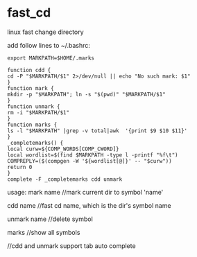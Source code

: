 # fast_cd
linux fast change directory

add follow lines to ~/.bashrc:

```
export MARKPATH=$HOME/.marks

function cdd {
cd -P "$MARKPATH/$1" 2>/dev/null || echo "No such mark: $1"
}
function mark {
mkdir -p "$MARKPATH"; ln -s "$(pwd)" "$MARKPATH/$1"
}
function unmark {
rm -i "$MARKPATH/$1"
}
function marks {
ls -l "$MARKPATH" |grep -v total|awk  '{print $9 $10 $11}'
}
_completemarks() {
local curw=${COMP_WORDS[COMP_CWORD]}
local wordlist=$(find $MARKPATH -type l -printf "%f\t")
COMPREPLY=($(compgen -W '${wordlist[@]}' -- "$curw"))
return 0
}
complete -F _completemarks cdd unmark

```

usage:
mark name //mark current dir to symbol 'name'

cdd name //fast cd name, which is the dir's symbol name

unmark name //delete symbol

marks //show all symbols

//cdd and unmark support tab auto complete
